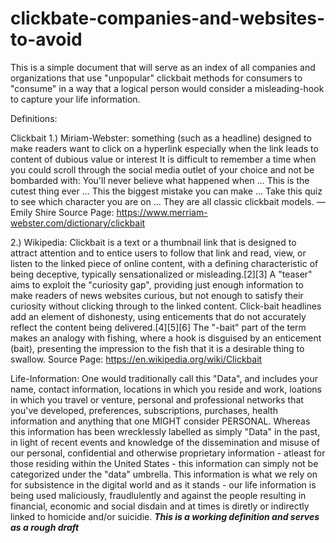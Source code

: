 # clickbate-companies-and-websites-to-avoid
This is a simple document that will serve as an index of all companies and organizations that use "unpopular" clickbait methods for consumers to "consume" in a way that a logical person would consider a misleading-hook to capture your life information.

Definitions:

Clickbait
1.) Miriam-Webster: something (such as a headline) designed to make readers want to click on a hyperlink especially when the link leads to content of dubious value or interest
It is difficult to remember a time when you could scroll through the social media outlet of your choice and not be bombarded with: You'll never believe what happened when … This is the cutest thing ever … This the biggest mistake you can make … Take this quiz to see which character you are on … They are all classic clickbait models.
— Emily Shire
Source Page: https://www.merriam-webster.com/dictionary/clickbait

2.) Wikipedia: Clickbait is a text or a thumbnail link that is designed to attract attention and to entice users to follow that link and read, view, or listen to the linked piece of online content, with a defining characteristic of being deceptive, typically sensationalized or misleading.[2][3] A "teaser" aims to exploit the "curiosity gap", providing just enough information to make readers of news websites curious, but not enough to satisfy their curiosity without clicking through to the linked content. Click-bait headlines add an element of dishonesty, using enticements that do not accurately reflect the content being delivered.[4][5][6] The "-bait" part of the term makes an analogy with fishing, where a hook is disguised by an enticement (bait), presenting the impression to the fish that it is a desirable thing to swallow.
Source Page: https://en.wikipedia.org/wiki/Clickbait

Life-Information: One would traditionally call this "Data", and includes your name, contact information, locations in which you reside and work, loations in which you travel or venture, personal and professional networks that you've developed, preferences, subscriptions, purchases, health information and anything that one MIGHT consider PERSONAL. Whereas this information has been wrecklessly labelled as simply "Data" in the past, in light of recent events and knowledge of the dissemination and misuse of our personal, confidential and otherwise proprietary information - atleast for those residing within the United States - this information can simply not be categorized under the "data" umbrella. This information is what we rely on for subsistence in the digital world and as it stands - our life information is being used maliciously, fraudlulently and against the people resulting in financial, economic and social disdain and at times is diretly or indirectly linked to homicide and/or suicidie. 
***This is a working definition and serves as a rough draft***
